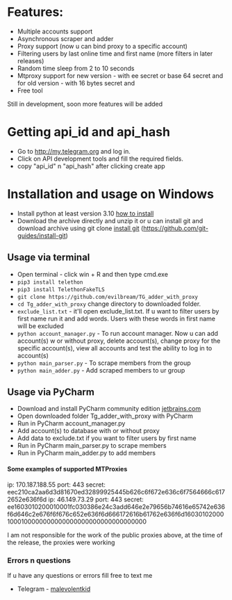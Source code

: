 # Features: 
- Multiple accounts support
- Asynchronous scraper and adder 
- Proxy support (now u can bind proxy to a specific account)
- Filtering users by last online time and first name (more filters in later releases)
- Random time sleep from 2 to 10 seconds
- Mtproxy support for new version - with ee secret or base 64 secret and for old version - with 16 bytes secret and
- Free tool

Still in development, soon more features will be added 

# Getting api_id and api_hash
* Go to http://my.telegram.org and log in.
* Click on API development tools and fill the required fields.
* copy "api_id" n "api_hash" after clicking create app 

# Installation and usage on Windows
- Install python at least version 3.10 [how to install](https://www.digitalocean.com/community/tutorials/install-python-windows-10)
- Download the archive directly and unzip it or u can install git and download archive using git clone [install git](https://github.com/git-guides/install-git) (https://github.com/git-guides/install-git)

## Usage via terminal 
- Open terminal - click win + R and then type cmd.exe
- ```pip3 install telethon```
- ```pip3 install TelethonFakeTLS```
- ```git clone https://github.com/evilbream/TG_adder_with_proxy```
- ```cd Tg_adder_with_proxy``` change directory to downloaded folder.
- ```exclude_list.txt``` - it'll open exclude_list.txt. If u want to filter users by first name run it and add words. Users with these words in first name will be excluded
- ```python account_manager.py```  -  To run account manager. Now u can add account(s) w or without proxy, delete account(s), change proxy for the specific account(s), view all accounts and test the ability to log in to account(s)
- ```python main_parser.py``` - To scrape members from the group
- ```python main_adder.py``` - Add scraped members to ur group

## Usage via PyCharm
- Download and install PyCharm community edition [jetbrains.com](https://www.jetbrains.com/pycharm/download/?section=windows)
- Open downloaded folder Tg_adder_with_proxy with PyCharm
- Run in PyCharm account_manager.py
- Add account(s) to database with or without proxy
- Add data to exclude.txt if you want to filter users by first name 
- Run in  PyCharm main_parser.py to scrape members 
- Run  in  PyCharm main_adder.py to add members

#### Some examples of supported  MTProxies
ip: 170.187.188.55 port: 443 secret: eec210ca2aa6d3d81670ed32899925445b626c6f672e636c6f7564666c6172652e636f6d
ip: 46.149.73.29 port: 443 secret: ee1603010200010001fc030386e24c3add646e2e79656b74616e65742e636f6d646c2e676f6f676c652e636f6d666172616b61762e636f6d160301020001000100000000000000000000000000000000 

I am not responsible for the work of the public proxies above, at the time of the release, the proxies were working

### Errors n questions
If u have any questions or errors fill free to text me

* Telegram - [malevolentkid](https://t.me//malevolentkid)
